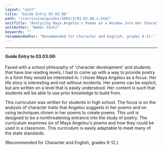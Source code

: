 ```yaml
---
layout: "unit"
title: "Guide Entry 03.03.06"
path: "/curriculum/guides/2003/3/03.03.06.x.html"
unitTitle: "Analyzing Maya Angelou's Poems as a Window into Her Character"
unitAuthor: "Amber Stolz"
keywords: ""
recommendedFor: "Recommended for Character and English, grades 9-12."
---
```

<body>
<hr/>
 <h4>
  Guide Entry to 03.03.06:
 </h4>
 <p>
  Faced with a school philosophy of 'character development' and students that have low reading levels, I had to come up with a way to provide poetry in a form they would be interested in. I chose Maya Angelou as a focus.  Her life story is interesting and not without incidents.  Her poems can be explicit, but are written on a level that is easily understood.  Her content is such that students will be able to use prior knowledge to build from.
 </p>
<p>
  This curriculum was written for students in high school.  The focus is on the analysis of character traits that Angelou suggests in her poems and on using techniques shown in her poems to create poems.  This unit is designed to be a nonthreatening entrance into the study of poetry.  The curriculum examines six of Maya Angelou's poems and how they could be used in a classroom.  This curriculum is easily adaptable to meet many of the state standards.
 </p>
<p>
  (Recommended for Character and English, grades 9-12.)
 </p>

</body>